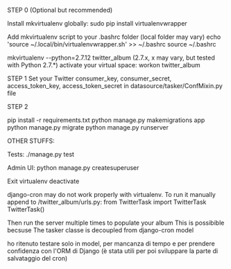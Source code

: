 STEP 0 (Optional but recommended)


Install mkvirtualenv globally:
sudo pip install virtualenvwrapper

Add mkvirtualenv script to your .bashrc folder (local folder may vary)
echo 'source ~/.local/bin/virtualenvwrapper.sh' >> ~/.bashrc
source ~/.bashrc

mkvirtualenv --python=2.7.12 twitter_album (2.7.x, x may vary, but tested with Python 2.7.*)
activate your virtual space:
workon twitter_album


STEP 1
Set your Twitter consumer_key, consumer_secret, access_token_key, access_token_secret in datasource/tasker/ConfMixin.py file

STEP 2


pip install -r requirements.txt
python manage.py makemigrations app
python manage.py migrate
python manage.py runserver


OTHER STUFFS:

Tests:
./manage.py test

Admin UI:
python manage.py createsuperuser

Exit virtualenv
deactivate

django-cron may do not work properly with virtualenv.
To run it manually append to /twitter_album/urls.py:
from TwitterTask import TwitterTask
TwitterTask()

Then run the server multiple times to populate your album
This is possibible becsuse The tasker classe is decoupled from django-cron model

ho ritenuto testare solo in model, per mancanza di  tempo e per prendere confidenza con l'ORM di Django (è stata utili per poi sviluppare la parte di salvataggio del cron)